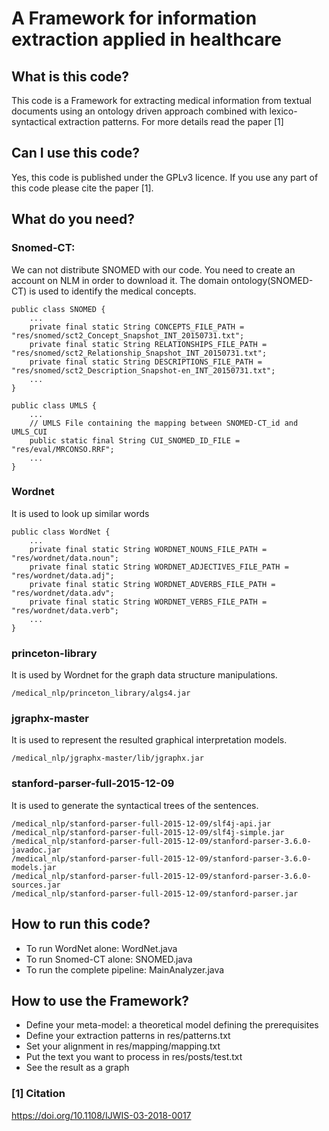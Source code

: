 # A Framework for information extraction applied in healthcare

## What is this code?
This code is a Framework for extracting medical information from textual documents using an ontology driven approach combined with lexico-syntactical extraction patterns. For more details read the paper [1]

## Can I use this code?
Yes, this code is published under the GPLv3 licence. If you use any part of this code please cite the paper [1].

## What do you need?

### Snomed-CT: 

We can not distribute SNOMED with our code. You need to create an account on NLM in order to download it. The domain ontology(SNOMED-CT) is used to identify the medical concepts. 

```
public class SNOMED { 
	... 
	private final static String CONCEPTS_FILE_PATH = "res/snomed/sct2_Concept_Snapshot_INT_20150731.txt"; 
	private final static String RELATIONSHIPS_FILE_PATH = "res/snomed/sct2_Relationship_Snapshot_INT_20150731.txt";
	private final static String DESCRIPTIONS_FILE_PATH = "res/snomed/sct2_Description_Snapshot-en_INT_20150731.txt"; 
	... 
}

public class UMLS {
	... 	
	// UMLS File containing the mapping between SNOMED-CT_id and UMLS_CUI
	public static final String CUI_SNOMED_ID_FILE = "res/eval/MRCONSO.RRF";
	... 	
}	
```

### Wordnet

It is used to look up similar words

```
public class WordNet { 
	... 
	private final static String WORDNET_NOUNS_FILE_PATH = "res/wordnet/data.noun";
	private final static String WORDNET_ADJECTIVES_FILE_PATH = "res/wordnet/data.adj";
	private final static String WORDNET_ADVERBS_FILE_PATH = "res/wordnet/data.adv"; 
	private final static String WORDNET_VERBS_FILE_PATH = "res/wordnet/data.verb"; 
	... 
}
```

### princeton-library

It is used by Wordnet for the graph data structure manipulations.

```
/medical_nlp/princeton_library/algs4.jar
```

### jgraphx-master

It is used to represent the resulted graphical interpretation models.

```
/medical_nlp/jgraphx-master/lib/jgraphx.jar
```

### stanford-parser-full-2015-12-09

It is used to generate the syntactical trees of the sentences.

```
/medical_nlp/stanford-parser-full-2015-12-09/slf4j-api.jar
/medical_nlp/stanford-parser-full-2015-12-09/slf4j-simple.jar
/medical_nlp/stanford-parser-full-2015-12-09/stanford-parser-3.6.0-javadoc.jar
/medical_nlp/stanford-parser-full-2015-12-09/stanford-parser-3.6.0-models.jar
/medical_nlp/stanford-parser-full-2015-12-09/stanford-parser-3.6.0-sources.jar
/medical_nlp/stanford-parser-full-2015-12-09/stanford-parser.jar
```

## How to run this code?</h3>

* To run WordNet alone: WordNet.java
* To run Snomed-CT alone: SNOMED.java
* To run the complete pipeline: MainAnalyzer.java<br /> 

## How to use the Framework?</h3>

* Define your meta-model: a theoretical model defining the prerequisites
* Define your extraction patterns in res/patterns.txt
* Set your alignment in res/mapping/mapping.txt
* Put the text you want to process in res/posts/test.txt
* See the result as a graph


### [1] Citation
https://doi.org/10.1108/IJWIS-03-2018-0017